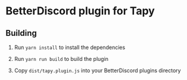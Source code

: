 # BetterDiscord plugin for Tapy

## Building

1. Run `yarn install` to install the dependencies

2. Run `yarn run build` to build the plugin

3. Copy `dist/tapy.plugin.js` into your BetterDiscord plugins directory
